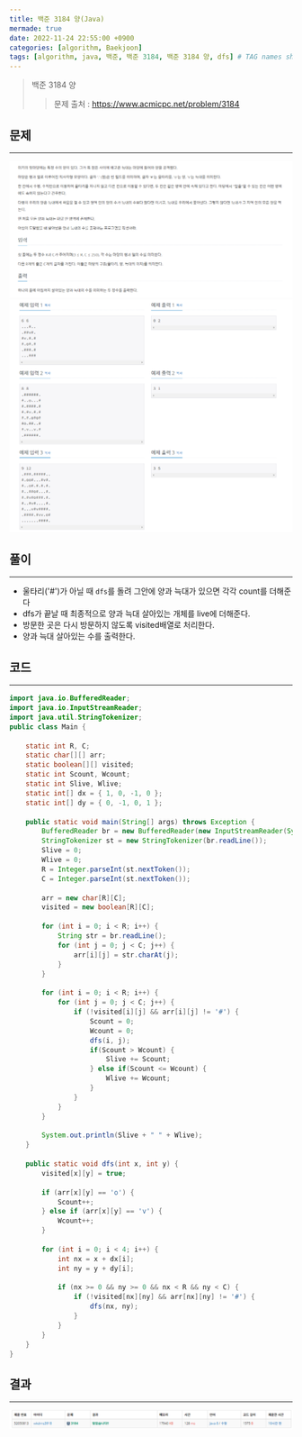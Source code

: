 ```yaml
---
title: 백준 3184 양(Java)
mermade: true
date: 2022-11-24 22:55:00 +0900
categories: [algorithm, Baekjoon]
tags: [algorithm, java, 백준, 백준 3184, 백준 3184 양, dfs] # TAG names should always be lowercase
---
```

>백준 3184 양
>> 문제 출처 : <https://www.acmicpc.net/problem/3184>


## 문제
---
![백준](/assets/img/BOJ/3184.PNG)
![백준](/assets/img/BOJ/3184_2.PNG)

## 풀이
---
- 울타리('#')가 아닐 때 ```dfs```를 돌려 그안에 양과 늑대가 있으면 각각 count를 더해준다
- dfs가 끝날 때  최종적으로 양과 늑대 살아있는 개체를 live에 더해준다.
- 방문한 곳은 다시 방문하지 않도록 visited배열로 처리한다.
- 양과 늑대 살아있는 수를 출력한다.

## 코드
---
```java
import java.io.BufferedReader;
import java.io.InputStreamReader;
import java.util.StringTokenizer;
public class Main {

	static int R, C;
	static char[][] arr;
	static boolean[][] visited;
	static int Scount, Wcount;
	static int Slive, Wlive;
	static int[] dx = { 1, 0, -1, 0 };
	static int[] dy = { 0, -1, 0, 1 };

	public static void main(String[] args) throws Exception {
		BufferedReader br = new BufferedReader(new InputStreamReader(System.in));
		StringTokenizer st = new StringTokenizer(br.readLine());
		Slive = 0;
		Wlive = 0;
		R = Integer.parseInt(st.nextToken());
		C = Integer.parseInt(st.nextToken());
		
		arr = new char[R][C];
		visited = new boolean[R][C];

		for (int i = 0; i < R; i++) {
			String str = br.readLine();
			for (int j = 0; j < C; j++) {
				arr[i][j] = str.charAt(j);
			}
		}

		for (int i = 0; i < R; i++) {
			for (int j = 0; j < C; j++) {
				if (!visited[i][j] && arr[i][j] != '#') {
					Scount = 0;
					Wcount = 0;
					dfs(i, j);
					if(Scount > Wcount) {
						Slive += Scount;
					} else if(Scount <= Wcount) {
						Wlive += Wcount;
					}
    			}
			}
		}
			
		System.out.println(Slive + " " + Wlive);
	}
	
	public static void dfs(int x, int y) {
		visited[x][y] = true;
		
		if (arr[x][y] == 'o') {
			Scount++;
		} else if (arr[x][y] == 'v') {
			Wcount++;
		}
	
		for (int i = 0; i < 4; i++) {
			int nx = x + dx[i];
			int ny = y + dy[i];
	
			if (nx >= 0 && ny >= 0 && nx < R && ny < C) {
				if (!visited[nx][ny] && arr[nx][ny] != '#') {
					dfs(nx, ny);
				}
			}
		}
	}
}

```

## 결과
---
![백준](/assets/img/BOJ/3184_result.PNG)